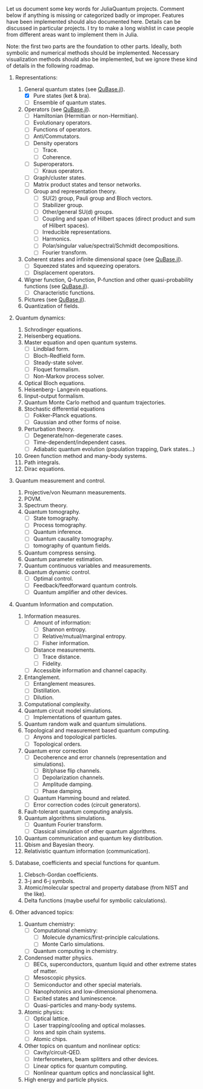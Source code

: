 Let us document some key words for JuliaQuantum projects. Comment below if anything is missing or categorized badly or improper.  Features have been implemented should also documented here. Details can be discussed in particular projects. I try to make a long wishlist in case people from different areas want to implement them in Julia. 

Note: the first two parts are the foundation to other parts. Ideally, both symbolic and numerical methods should be implemented. Necessary visualization methods should also be implemented, but we ignore these kind of details in the following roadmap. 

1. Representations:
    
    1. General quantum states (see [QuBase.jl](https://github.com/JuliaQuantum/QuBase.jl)).
        - [x] Pure states (ket & bra).
        - [ ] Ensemble of quantum states.

    2. Operators (see [QuBase.jl](https://github.com/JuliaQuantum/QuBase.jl)).
        - [ ] Hamiltonian (Hermitian or non-Hermitian).
        - [ ] Evolutionary operators.
        - [ ] Functions of operators.
        - [ ] Anti/Commutators.
        - [ ] Density operators
            - [ ] Trace.
            - [ ] Coherence.
        - [ ] Superoperators.
            - [ ] Kraus operators.
        - [ ] Graph/cluster states.
        - [ ] Matrix product states and tensor networks.
        - [ ] Group and representation theory.
            - [ ] SU(2) group, Pauli group and Bloch vectors.
            - [ ] Stabilizer group.
            - [ ] Other/general SU(d) groups.
            - [ ] Coupling and span of Hilbert spaces (direct product and sum of Hilbert spaces).
            - [ ] Irreducible representations.
            - [ ] Harmonics.
            - [ ] Polar/singular value/spectral/Schmidt decompositions. 
            - [ ] Fourier transform.
    3. Coherent states and infinite dimensional space (see [QuBase.jl](https://github.com/JuliaQuantum/QuBase.jl)).
        - [ ] Squeezed states and squeezing operators.
        - [ ] Displacement operators.
    4. Wigner function, Q-function, P-function and other quasi-probability functions (see [QuBase.jl](https://github.com/JuliaQuantum/QuBase.jl)).
        - [ ] Characteristic functions.
    5. Pictures (see [QuBase.jl](https://github.com/JuliaQuantum/QuBase.jl)).
    6. Quantization of fields.

2. Quantum dynamics:

    1. Schrodinger equations.
    2. Heisenberg equations.
    3. Master equation and open quantum systems.
        - [ ] Lindblad form.
        - [ ] Bloch-Redfield form.
        - [ ] Steady-state solver.
        - [ ] Floquet formalism.
        - [ ] Non-Markov process solver.
    4. Optical Bloch equations.
    5. Heisenberg- Langevin equations.
    6. Iinput-output formalism.
    7. Quantum Monte Carlo method and quantum trajectories.
    8. Stochastic differential equations
        - [ ] Fokker-Planck equations.
        - [ ] Gaussian and other forms of noise.
    9. Perturbation theory.
        - [ ] Degenerate/non-degenerate cases.
        - [ ] Time-dependent/independent cases.
        - [ ] Adiabatic quantum evolution (population trapping, Dark states...)
    10. Green function method and many-body systems.
    11. Path integrals.
    12. Dirac equations.

3. Quantum measurement and control.
    1. Projective/von Neumann measurements.
    2. POVM.
    3. Spectrum theory.
    4. Quantum tomography.
        - [ ] State tomography.
        - [ ] Process tomography.
        - [ ] Quantum inference.
        - [ ] Quantum causality tomography.
        - [ ] tomography of quantum fields.
    5. Quantum compress sensing.
    6. Quantum parameter estimation.
    7. Quantum continuous variables and measurements.
    8. Quantum dynamic control.
        - [ ] Optimal control.
        - [ ] Feedback/feedforward quantum controls.
        - [ ] Quantum amplifier and other devices.

4. Quantum Information and computation.
    1. Information measures.
        - [ ] Amount of information:
            - [ ] Shannon entropy.
            - [ ] Relative/mutual/marginal entropy.
            - [ ] Fisher information.
        - [ ] Distance measurements.
            - [ ] Trace distance.
            - [ ] Fidelity.
        - [ ] Accessible information and channel capacity.
    2. Entanglement.
        - [ ] Entanglement measures.
        - [ ] Distillation.
        - [ ] Dilution.
    3. Computational complexity.
    4. Quantum circuit model simulations.
        - [ ] Implementations of quantum gates.
    5. Quantum random walk and quantum simulations.
    6. Topological and measurement based quantum computing.
        - [ ] Anyons and topological particles.
        - [ ] Topological orders.
    7. Quantum error correction
        - [ ] Decoherence and error channels (representation and simulations).
            - [ ] Bit/phase flip channels.
            - [ ] Depolarization channels.
            - [ ] Amplitude damping.
            - [ ] Phase damping.
        - [ ] Quantum Hamming bound and related.
        - [ ] Error correction codes (circuit generators).
    8. Fault-tolerant quantum computing analysis.
    9. Quantum algorithms simulations.
        - [ ] Quantum Fourier transform.
        - [ ] Classical simulation of other quantum algorithms.
    10. Quantum communication and quantum key distribution.
    11. Qbism and Bayesian theory.
    12. Relativistic quantum information (communication).

5. Database, coefficients and special functions for quantum.
    1. Clebsch-Gordan coefficients.
    2. 3-j and 6-j symbols.
    3. Atomic/molecular spectral and property database (from NIST and the like).
    4. Delta functions (maybe useful for symbolic calculations).

6. Other advanced topics:
    1. Quantum chemistry:
        - [ ] Computational chemistry:
            - [ ] Molecule dynamics/first-principle calculations.
            - [ ] Monte Carlo simulations.
        - [ ] Quantum computing in chemistry.
    2. Condensed matter physics. 
        - [ ] BECs, superconductors, quantum liquid and other extreme states of matter.
        - [ ] Mesoscopic physics.
        - [ ] Semiconductor and other special materials.
        - [ ] Nanophotonics and low-dimensional phenomena. 
        - [ ] Excited states and luminescence.
        - [ ] Quasi-particles and many-body systems.
    3. Atomic physics:
        - [ ] Optical lattice.
        - [ ] Laser trapping/cooling and optical molasses.
        - [ ] Ions and spin chain systems.
        - [ ] Atomic chips.
    4. Other topics on quantum and nonlinear optics:
        - [ ] Cavity/circuit-QED.
        - [ ] Interferometers, beam splitters and other devices.
        - [ ] Linear optics for quantum computing.
        - [ ] Nonlinear quantum optics and nonclassical light.
    5. High energy and particle physics.